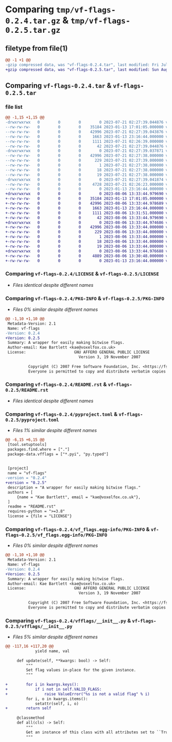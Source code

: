 # Comparing `tmp/vf-flags-0.2.4.tar.gz` & `tmp/vf-flags-0.2.5.tar.gz`

## filetype from file(1)

```diff
@@ -1 +1 @@
-gzip compressed data, was "vf-flags-0.2.4.tar", last modified: Fri Jul 21 02:27:39 2023, max compression
+gzip compressed data, was "vf-flags-0.2.5.tar", last modified: Sun Aug  6 13:33:44 2023, max compression
```

## Comparing `vf-flags-0.2.4.tar` & `vf-flags-0.2.5.tar`

### file list

```diff
@@ -1,15 +1,15 @@
-drwxrwxrwx   0        0        0        0 2023-07-21 02:27:39.044876 vf-flags-0.2.4/
--rw-rw-rw-   0        0        0    35184 2023-01-13 17:01:05.000000 vf-flags-0.2.4/LICENSE
--rw-rw-rw-   0        0        0    42996 2023-07-21 02:27:39.043876 vf-flags-0.2.4/PKG-INFO
--rw-rw-rw-   0        0        0     1663 2023-01-13 23:16:44.000000 vf-flags-0.2.4/README.rst
--rw-rw-rw-   0        0        0     1111 2023-07-21 02:26:39.000000 vf-flags-0.2.4/pyproject.toml
--rw-rw-rw-   0        0        0       42 2023-07-21 02:27:39.044876 vf-flags-0.2.4/setup.cfg
-drwxrwxrwx   0        0        0        0 2023-07-21 02:27:39.037871 vf-flags-0.2.4/vf_flags.egg-info/
--rw-rw-rw-   0        0        0    42996 2023-07-21 02:27:38.000000 vf-flags-0.2.4/vf_flags.egg-info/PKG-INFO
--rw-rw-rw-   0        0        0      229 2023-07-21 02:27:39.000000 vf-flags-0.2.4/vf_flags.egg-info/SOURCES.txt
--rw-rw-rw-   0        0        0        1 2023-07-21 02:27:38.000000 vf-flags-0.2.4/vf_flags.egg-info/dependency_links.txt
--rw-rw-rw-   0        0        0       18 2023-07-21 02:27:38.000000 vf-flags-0.2.4/vf_flags.egg-info/requires.txt
--rw-rw-rw-   0        0        0       19 2023-07-21 02:27:38.000000 vf-flags-0.2.4/vf_flags.egg-info/top_level.txt
-drwxrwxrwx   0        0        0        0 2023-07-21 02:27:39.041874 vf-flags-0.2.4/vfflags/
--rw-rw-rw-   0        0        0     4728 2023-07-21 02:26:23.000000 vf-flags-0.2.4/vfflags/__init__.py
--rw-rw-rw-   0        0        0        0 2023-01-13 23:16:44.000000 vf-flags-0.2.4/vfflags/py.typed
+drwxrwxrwx   0        0        0        0 2023-08-06 13:33:44.979690 vf-flags-0.2.5/
+-rw-rw-rw-   0        0        0    35184 2023-01-13 17:01:05.000000 vf-flags-0.2.5/LICENSE
+-rw-rw-rw-   0        0        0    42996 2023-08-06 13:33:44.978689 vf-flags-0.2.5/PKG-INFO
+-rw-rw-rw-   0        0        0     1663 2023-01-13 23:16:44.000000 vf-flags-0.2.5/README.rst
+-rw-rw-rw-   0        0        0     1111 2023-08-06 13:31:51.000000 vf-flags-0.2.5/pyproject.toml
+-rw-rw-rw-   0        0        0       42 2023-08-06 13:33:44.979690 vf-flags-0.2.5/setup.cfg
+drwxrwxrwx   0        0        0        0 2023-08-06 13:33:44.974686 vf-flags-0.2.5/vf_flags.egg-info/
+-rw-rw-rw-   0        0        0    42996 2023-08-06 13:33:44.000000 vf-flags-0.2.5/vf_flags.egg-info/PKG-INFO
+-rw-rw-rw-   0        0        0      229 2023-08-06 13:33:44.000000 vf-flags-0.2.5/vf_flags.egg-info/SOURCES.txt
+-rw-rw-rw-   0        0        0        1 2023-08-06 13:33:44.000000 vf-flags-0.2.5/vf_flags.egg-info/dependency_links.txt
+-rw-rw-rw-   0        0        0       18 2023-08-06 13:33:44.000000 vf-flags-0.2.5/vf_flags.egg-info/requires.txt
+-rw-rw-rw-   0        0        0       19 2023-08-06 13:33:44.000000 vf-flags-0.2.5/vf_flags.egg-info/top_level.txt
+drwxrwxrwx   0        0        0        0 2023-08-06 13:33:44.976688 vf-flags-0.2.5/vfflags/
+-rw-rw-rw-   0        0        0     4889 2023-08-06 13:30:48.000000 vf-flags-0.2.5/vfflags/__init__.py
+-rw-rw-rw-   0        0        0        0 2023-01-13 23:16:44.000000 vf-flags-0.2.5/vfflags/py.typed
```

### Comparing `vf-flags-0.2.4/LICENSE` & `vf-flags-0.2.5/LICENSE`

 * *Files identical despite different names*

### Comparing `vf-flags-0.2.4/PKG-INFO` & `vf-flags-0.2.5/PKG-INFO`

 * *Files 0% similar despite different names*

```diff
@@ -1,10 +1,10 @@
 Metadata-Version: 2.1
 Name: vf-flags
-Version: 0.2.4
+Version: 0.2.5
 Summary: A wrapper for easily making bitwise flags.
 Author-email: Kae Bartlett <kae@voxelfox.co.uk>
 License:                     GNU AFFERO GENERAL PUBLIC LICENSE
                                Version 3, 19 November 2007
         
          Copyright (C) 2007 Free Software Foundation, Inc. <https://fsf.org/>
          Everyone is permitted to copy and distribute verbatim copies
```

### Comparing `vf-flags-0.2.4/README.rst` & `vf-flags-0.2.5/README.rst`

 * *Files identical despite different names*

### Comparing `vf-flags-0.2.4/pyproject.toml` & `vf-flags-0.2.5/pyproject.toml`

 * *Files 1% similar despite different names*

```diff
@@ -6,15 +6,15 @@
 [tool.setuptools]
 packages.find.where = ["."]
 package-data.vfflags = ["*.pyi", "py.typed"]
 
 
 [project]
 name = "vf-flags"
-version = "0.2.4"
+version = "0.2.5"
 description = "A wrapper for easily making bitwise flags."
 authors = [
     {name = "Kae Bartlett", email = "kae@voxelfox.co.uk"},
 ]
 readme = "README.rst"
 requires-python = ">=3.8"
 license = {file = "LICENSE"}
```

### Comparing `vf-flags-0.2.4/vf_flags.egg-info/PKG-INFO` & `vf-flags-0.2.5/vf_flags.egg-info/PKG-INFO`

 * *Files 0% similar despite different names*

```diff
@@ -1,10 +1,10 @@
 Metadata-Version: 2.1
 Name: vf-flags
-Version: 0.2.4
+Version: 0.2.5
 Summary: A wrapper for easily making bitwise flags.
 Author-email: Kae Bartlett <kae@voxelfox.co.uk>
 License:                     GNU AFFERO GENERAL PUBLIC LICENSE
                                Version 3, 19 November 2007
         
          Copyright (C) 2007 Free Software Foundation, Inc. <https://fsf.org/>
          Everyone is permitted to copy and distribute verbatim copies
```

### Comparing `vf-flags-0.2.4/vfflags/__init__.py` & `vf-flags-0.2.5/vfflags/__init__.py`

 * *Files 5% similar despite different names*

```diff
@@ -117,16 +117,20 @@
             yield name, val
 
     def update(self, **kwargs: bool) -> Self:
         """
         Set flag values in-place for the given instance.
         """
 
+        for i in kwargs.keys():
+            if i not in self.VALID_FLAGS:
+                raise ValueError("%s is not a valid flag" % i)
         for i, o in kwargs.items():
             setattr(self, i, o)
+        return self
 
     @classmethod
     def all(cls) -> Self:
         """
         Get an instance of this class with all attributes set to ``True``.
         """
```

